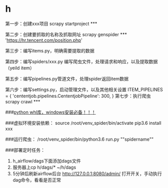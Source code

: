 # h
第一步：创建xxx项目
scrapy startproject ***

第二步：创建要抓取的名称及抓取网址
scrapy genspider *** 'https://hr.tencent.com/position.php'

第三步：编写items.py，明确需要提取的数据

第四步：编写spiders/xxx.py 编写爬虫文件，处理请求和响应，以及提取数据（yeild item）

第五步：编写pipelines.py管道文件，处理spider返回item数据

第六步：编写settings.py，启动管理文件，以及其他相关设置
ITEM_PIPELINES = {
    'cententjob.pipelines.CententjobPipeline': 300,
}
第七步：执行爬虫
scrapy crawl ***

###[python whl库，windows安装必备！！！](https://www.lfd.uci.edu/~gohlke/pythonlibs/)


###虚拟环境安装依赖：
source /root/venv_spider/bin/activate
pip3.6 install xxx

###运行爬虫：
/root/venv_spider/bin/python3.6 run.py ""spidername""

###部署定时任务：
1. h_airflow/dags下面添加dags文件
2. 服务器上cp h/dags/* ~/h/dags
3. 5分钟后刷新airflow后台 http://127.0.0.1:8080/admin/ 打开开关，手动执行dag命令，看看是否正常